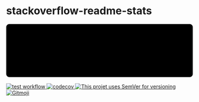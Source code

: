 # stackoverflow-readme-stats
![SO profile](./docs/profile/themes/dark.svg)

<a href="https://github.com/johannchopin/stackoverflow-readme-profile/actions">
  <img src="https://github.com/johannchopin/stackoverflow-readme-profile/actions/workflows/test.yml/badge.svg" alt="test workflow">
</a>
<a href="https://codecov.io/gh/johannchopin/stackoverflow-readme-profile">
  <img src="https://codecov.io/gh/johannchopin/stackoverflow-readme-profile/branch/main/graph/badge.svg" alt="codecov">
</a>
<a href="https://semver.org/">
  <img src="https://img.shields.io/badge/Versioning-SemVer-blue" alt="This projet uses SemVer for versioning"/>
</a>
<a href="https://gitmoji.dev">
  <img src="https://img.shields.io/badge/gitmoji-%20😜%20😍-FFDD67.svg" alt="Gitmoji">
</a>
